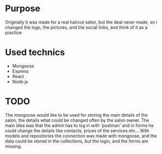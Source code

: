 # Purpose

Originally it was made for a real haircut salon, but the deal never made, so i changed the logo, the pictures, and the social links, and think of it as a practice

# Used technics

- Mongoose
- Express
- React
- Node.js


# TODO

The mongoose would like to be used for storing the main details of the salon, the details what could be changed often by the salon owner. The main idea was that the admin has to log in with 'postman'
and in forms he could change the details like contacts, prices of the services etc... With models and repositories the connection was made with mongoose, and the data could be stored in the collections,
but the login, and the forms are missing.


